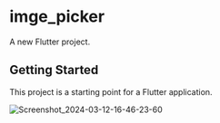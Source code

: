 # imge_picker

A new Flutter project.

## Getting Started

This project is a starting point for a Flutter application.

 
 
![Screenshot_2024-03-12-16-46-23-60](https://github.com/a7medAlqal3awyi/Image_Picker/assets/100479326/4b99896d-180a-4428-9f64-2473954ebb10)
